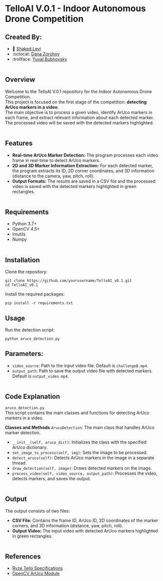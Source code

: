 # TelloAI V.0.1 - Indoor Autonomous Drone Competition

## Created By:
* :space_invader: [Shaked Levi](https://github.com/20shaked20)
* :octocat: [Dana Zorohov](https://github.com/danaZo)
* :trollface: [Yuval Bubnovsky](https://github.com/YuvalBubnovsky)
</br></br>

## Overview
Welcome to the TelloAI V.0.1 repository for the Indoor Autonomous Drone Competition. </br> 
This project is focused on the first stage of the competition: **detecting ArUco markers in a video**. </br>
The main objective is to process a given video, identify ArUco markers in each frame, and extract relevant information about each detected marker. </br>
The processed video will be saved with the detected markers highlighted.
</br></br>

## Features
- **Real-time ArUco Marker Detection:** The program processes each video frame in real-time to detect ArUco markers. 
- **2D and 3D Marker Information Extraction:** For each detected marker, the program extracts its ID, 2D corner coordinates, and 3D information (distance to the camera, yaw, pitch, roll).
- **Output Formats:** The results are saved in a CSV file and the processed video is saved with the detected markers highlighted in green rectangles.
</br></br>

## Requirements
- Python 3.7+
- OpenCV 4.5+
- Imutils
- Numpy
</br></br>

## Installation
Clone the repository:

```
git clone https://github.com/yourusername/TelloAI_v0.1.git
cd TelloAI_v0.1
```

Install the required packages:

```
pip install -r requirements.txt
```


## Usage
Run the detection script:

```
python aruco_detection.py
```


## Parameters:

- ```video_source```: Path to the input video file. Default is ```challengeB.mp4```.</br>
- ```output_path```: Path to save the output video file with detected markers. Default is ```output_video.mp4```.</br></br>


## Code Explanation
```aruco_detection.py```</br>
This script contains the main classes and functions for detecting ArUco markers in a video.</br>

**Classes and Methods**
```ArucoDetection```: The main class that handles ArUco marker detection.
- ```__init__(self, aruco_dict)```: Initializes the class with the specified ArUco dictionary.
- ```set_image_to_process(self, img)```: Sets the image to be processed.
- ```detect_aruco(self)```: Detects ArUco markers in the image in a separate thread.
- ```draw_detection(self, image)```: Draws detected markers on the image.
- ```process_video(self, video_source, output_path)```: Processes the video, detects markers, and saves the output.
</br></br>


## Output
The output consists of two files:

- **CSV File:** Contains the frame ID, ArUco ID, 2D coordinates of the marker corners, and 3D information (distance, yaw, pitch, roll).
- **Output Video:** The input video with detected ArUco markers highlighted in green rectangles.
</br></br>

## References
- [Ryze Tello Specifications](https://www.ryzerobotics.com/tello/specs)
- [OpenCV ArUco Module](https://docs.opencv.org/4.x/d5/dae/tutorial_aruco_detection.html)
</br></br>

